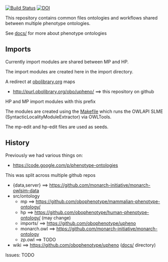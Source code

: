 [![Build Status](https://travis-ci.org/obophenotype/upheno.svg?branch=master)](https://travis-ci.org/obophenotype/upheno)
[![DOI](https://zenodo.org/badge/13996/obophenotype/upheno.svg)](https://zenodo.org/badge/latestdoi/13996/obophenotype/upheno)

This repository contains common files ontologies and workflows shared
between multiple phenotype ontologies.

See [docs/](docs/) for more about phenotype ontologies

## Imports

Currently import modules are shared between MP and HP.

The import modules are created here in the import directory.

A redirect at [obolibrary.org](https://github.com/OBOFoundry/purl.obolibrary.org/) maps

 * http://purl.obolibrary.org/obo/upheno/ ==> this repository on github

HP and MP import modules with this prefix

The modules are created using the [Makefile](Makefile) which runs the
OWLAPI SLME (SyntacticLocalityModuleExtractor) via OWLTools.

The mp-edit and hp-edit files are used as seeds. 

## History

Previously we had various things on:

 * https://code.google.com/p/phenotype-ontologies

This was split across multiple github repos

 * {data,server} ==> https://github.com/monarch-initiative/monarch-owlsim-data
 * src/ontology
    * mp ==> https://github.com/obophenotype/mammalian-phenotype-ontology/
    * hp ==> https://github.com/obophenotype/human-phenotype-ontology/ (may change)
    * imports/ ==> https://github.com/obophenotype/upheno
    * monarch.owl ==> https://github.com/monarch-initiative/monarch-ontology
    * zp.owl ==> TODO
 * wiki ==> https://github.com/obophenotype/upheno ([docs/](docs/) directory)

Issues: TODO
